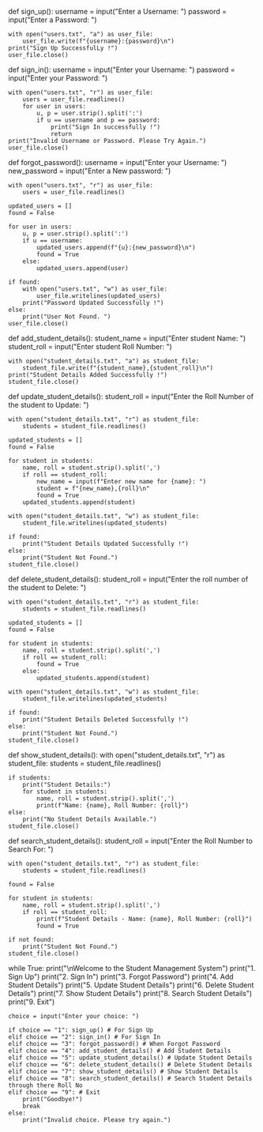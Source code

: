 def sign_up():
    username = input("Enter a Username: ")
    password = input("Enter a Password: ")

    with open("users.txt", "a") as user_file:
        user_file.write(f"{username}:{password}\n")
    print("Sign Up SuccessfulLy !")
    user_file.close()

def sign_in():
    username = input("Enter your Username: ")
    password = input("Enter your Password: ")

    with open("users.txt", "r") as user_file:
        users = user_file.readlines()
        for user in users:
            u, p = user.strip().split(':')
            if u == username and p == password:
                print("Sign In successfully !")
                return
    print("Invalid Username or Password. Please Try Again.")
    user_file.close()

def forgot_password():
    username = input("Enter your Username: ")
    new_password = input("Enter a New password: ")

    with open("users.txt", "r") as user_file:
        users = user_file.readlines()
    
    updated_users = []
    found = False

    for user in users:
        u, p = user.strip().split(':')
        if u == username:
            updated_users.append(f"{u}:{new_password}\n")
            found = True
        else:
            updated_users.append(user)

    if found:
        with open("users.txt", "w") as user_file:
            user_file.writelines(updated_users)
        print("Password Updated Successfully !")
    else:
        print("User Not Found. ")
    user_file.close()

def add_student_details():
    student_name = input("Enter student Name: ")
    student_roll = input("Enter student Roll Number: ")
    
    with open("student_details.txt", "a") as student_file:
        student_file.write(f"{student_name},{student_roll}\n")
    print("Student Details Added Successfully !")
    student_file.close()

def update_student_details():
    student_roll = input("Enter the Roll Number of the student to Update: ")
    
    with open("student_details.txt", "r") as student_file:
        students = student_file.readlines()
    
    updated_students = []
    found = False
    
    for student in students:
        name, roll = student.strip().split(',')
        if roll == student_roll:
            new_name = input(f"Enter new name for {name}: ")
            student = f"{new_name},{roll}\n"
            found = True
        updated_students.append(student)
    
    with open("student_details.txt", "w") as student_file:
        student_file.writelines(updated_students)
    
    if found:
        print("Student Details Updated Successfully !")
    else:
        print("Student Not Found.")
    student_file.close()

def delete_student_details():
    student_roll = input("Enter the roll number of the student to Delete: ")
    
    with open("student_details.txt", "r") as student_file:
        students = student_file.readlines()
    
    updated_students = []
    found = False
    
    for student in students:
        name, roll = student.strip().split(',')
        if roll == student_roll:
            found = True
        else:
            updated_students.append(student)
    
    with open("student_details.txt", "w") as student_file:
        student_file.writelines(updated_students)
    
    if found:
        print("Student Details Deleted Successfully !")
    else:
        print("Student Not Found.")
    student_file.close()

def show_student_details():
    with open("student_details.txt", "r") as student_file:
        students = student_file.readlines()
    
    if students:
        print("Student Details:")
        for student in students:
            name, roll = student.strip().split(',')
            print(f"Name: {name}, Roll Number: {roll}")
    else:
        print("No Student Details Available.")
    student_file.close()

def search_student_details():
    student_roll = input("Enter the Roll Number to Search For: ")
    
    with open("student_details.txt", "r") as student_file:
        students = student_file.readlines()
    
    found = False
    
    for student in students:
        name, roll = student.strip().split(',')
        if roll == student_roll:
            print(f"Student Details - Name: {name}, Roll Number: {roll}")
            found = True
    
    if not found:
        print("Student Not Found.")
    student_file.close()

while True:
    print("\nWelcome to the Student Management System")
    print("1. Sign Up")
    print("2. Sign In")
    print("3. Forgot Password")
    print("4. Add Student Details")
    print("5. Update Student Details")
    print("6. Delete Student Details")
    print("7. Show Student Details")
    print("8. Search Student Details")
    print("9. Exit")
    
    choice = input("Enter your choice: ")
  
    if choice == "1": sign_up() # For Sign Up
    elif choice == "2": sign_in() # For Sign In
    elif choice == "3": forgot_password() # When Forgot Password
    elif choice == "4": add_student_details() # Add Student Details
    elif choice == "5": update_student_details() # Update Student Details
    elif choice == "6": delete_student_details() # Delete Student Details
    elif choice == "7": show_student_details() # Show Student Details
    elif choice == "8": search_student_details() # Search Student Details through there Roll No
    elif choice == "9": # Exit
        print("Goodbye!")
        break
    else:
        print("Invalid choice. Please try again.")
